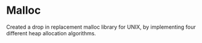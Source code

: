 # Malloc
Created a drop in replacement malloc library for UNIX, by implementing four different heap allocation algorithms.
